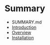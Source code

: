 # Summary

* SUMMARY.md
* [Introduction](introduction.md)
* [Overview](overview.md)
* [Installation](installation.md)


